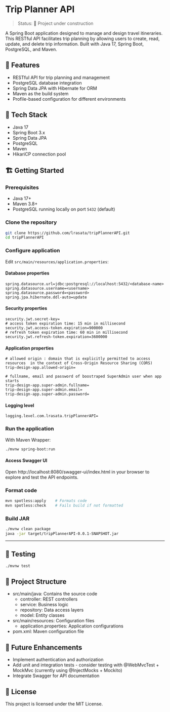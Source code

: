 # Trip Planner API

> Status: 🚧 Project under construction

A Spring Boot application designed to manage and design travel itineraries. This RESTful API facilitates trip planning by allowing users to create, read, update, and delete trip information.
Built with Java 17, Spring Boot, PostgreSQL, and Maven.

## 🚀 Features

- RESTful API for trip planning and management 
- PostgreSQL database integration 
- Spring Data JPA with Hibernate for ORM 
- Maven as the build system 
- Profile-based configuration for different environments

## 🧰 Tech Stack

- Java 17
- Spring Boot 3.x
- Spring Data JPA
- PostgreSQL
- Maven
- HikariCP connection pool

## 🏗️ Getting Started

### Prerequisites

- Java 17+
- Maven 3.8+
- PostgreSQL running locally on port `5432` (default)

### Clone the repository

```bash
git clone https://github.com/lrasata/tripPlannerAPI.git
cd tripPlannerAPI
```

### Configure application

Edit `src/main/resources/application.properties`:

#### Database properties
```properties
spring.datasource.url=jdbc:postgresql://localhost:5432/<database-name>
spring.datasource.username=<username>
spring.datasource.password=<password>
spring.jpa.hibernate.ddl-auto=update
```

#### Security properties
```properties
security.jwt.secret-key=
# access token expiration time: 15 min in millisecond
security.jwt.access-token.expiration=900000
# refresh token expiration time: 60 min in millisecond
security.jwt.refresh-token.expiration=3600000
```

#### Application properties
```properties
# allowed origin : domain that is explicitly permitted to access resources  in the context of Cross-Origin Resource Sharing (CORS)
trip-design-app.allowed-origin=

# fullname, email and password of boostraped SuperAdmin user when app starts
trip-design-app.super-admin.fullname=
trip-design-app.super-admin.email=
trip-design-app.super-admin.password=
```

#### Logging level
```
logging.level.com.lrasata.tripPlannerAPI=
```


### Run the application

With Maven Wrapper:

```bash
./mvnw spring-boot:run
```

#### Access Swagger UI
Open http://localhost:8080/swagger-ui/index.html in your browser to explore and test the API endpoints.

### Format code

```bash
mvn spotless:apply    # Formats code
mvn spotless:check    # Fails build if not formatted
```

### Build JAR

```bash
./mvnw clean package
java -jar target/tripPlannerAPI-0.0.1-SNAPSHOT.jar
```
---
## 🧪 Testing

```bash
./mvnw test
```

## 📁 Project Structure
- src/main/java: Contains the source code
  - controller: REST controllers 
  - service: Business logic 
  - repository: Data access layers 
  - model: Entity classes
- src/main/resources: Configuration files 
  - application.properties: Application configurations 
- pom.xml: Maven configuration file

## 📌 Future Enhancements
- Implement authentication and authorization
- Add unit and integration tests - consider testing with @WebMvcTest + MockMvc (currently using @InjectMocks + Mockito)
- Integrate Swagger for API documentation


## 📝 License

This project is licensed under the MIT License.
